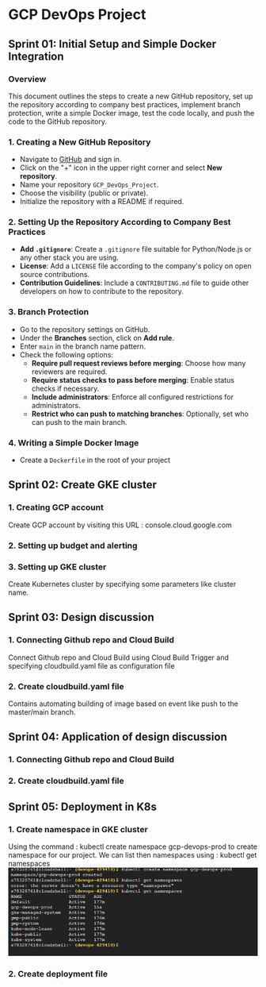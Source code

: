 # GCP DevOps Project
## Sprint 01: Initial Setup and Simple Docker Integration

### Overview
This document outlines the steps to create a new GitHub repository, set up the repository according to company best practices, implement branch protection, write a simple Docker image, test the code locally, and push the code to the GitHub repository.

### 1. Creating a New GitHub Repository
- Navigate to [GitHub](https://github.com/) and sign in.
- Click on the "+" icon in the upper right corner and select **New repository**.
- Name your repository `GCP_DevOps_Project`.
- Choose the visibility (public or private).
- Initialize the repository with a README if required.

### 2. Setting Up the Repository According to Company Best Practices
- **Add `.gitignore`**: Create a `.gitignore` file suitable for Python/Node.js or any other stack you are using.
- **License**: Add a `LICENSE` file according to the company's policy on open source contributions.
- **Contribution Guidelines**: Include a `CONTRIBUTING.md` file to guide other developers on how to contribute to the repository.

### 3. Branch Protection
- Go to the repository settings on GitHub.
- Under the **Branches** section, click on **Add rule**.
- Enter `main` in the branch name pattern.
- Check the following options:
  - **Require pull request reviews before merging**: Choose how many reviewers are required.
  - **Require status checks to pass before merging**: Enable status checks if necessary.
  - **Include administrators**: Enforce all configured restrictions for administrators.
  - **Restrict who can push to matching branches**: Optionally, set who can push to the main branch.

### 4. Writing a Simple Docker Image
- Create a `Dockerfile` in the root of your project

## Sprint 02: Create GKE cluster
### 1. Creating GCP account
Create GCP account by visiting this URL : console.cloud.google.com 

### 2. Setting up budget and alerting

### 3. Setting up GKE cluster
Create Kubernetes cluster by specifying some parameters like cluster name.

## Sprint 03: Design discussion
### 1. Connecting Github repo and Cloud Build
Connect Github repo and Cloud Build using Cloud Build Trigger and specifying cloudbuild.yaml file as configuration file 

### 2. Create cloudbuild.yaml file
Contains automating building of image based on event like push to the master/main branch.

## Sprint 04: Application of design discussion
### 1. Connecting Github repo and Cloud Build

### 2. Create cloudbuild.yaml file

## Sprint 05: Deployment in K8s
### 1. Create namespace in GKE cluster
Using the command : kubectl create namespace gcp-devops-prod to create namespace for our project.
We can list then namespaces using : kubectl get namespaces
![Example Image](images/sprint05_namespace.png)

### 2. Create deployment file

